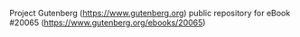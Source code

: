 Project Gutenberg (https://www.gutenberg.org) public repository for eBook #20065 (https://www.gutenberg.org/ebooks/20065)
